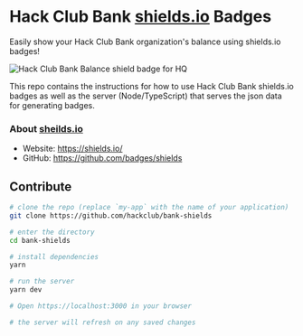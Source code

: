 # Hack Club Bank [shields.io](https://shields.io/) Badges

Easily show your Hack Club Bank organization's balance using shields.io badges!

![Hack Club Bank Balance shield badge for HQ](https://img.shields.io/endpoint?url=https%3A%2F%2Fbank-shields.hackclub.com%2Forganizations%2Fhq%2Fbalance)

This repo contains the instructions for how to use Hack Club Bank shields.io
badges as well as the server (Node/TypeScript) that serves the json data for
generating badges.

### About [sheilds.io](https://shields.io/)

- Website: https://shields.io/
- GitHub: https://github.com/badges/shields

## Contribute

```sh
# clone the repo (replace `my-app` with the name of your application)
git clone https://github.com/hackclub/bank-shields

# enter the directory
cd bank-shields

# install dependencies
yarn

# run the server
yarn dev

# Open https://localhost:3000 in your browser

# the server will refresh on any saved changes
```
